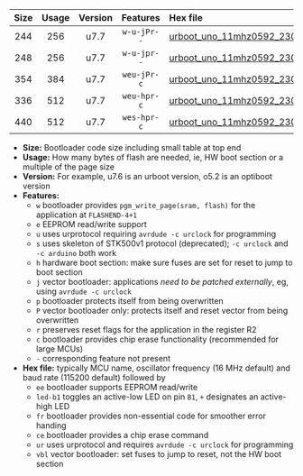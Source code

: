 |Size|Usage|Version|Features|Hex file|
|:-:|:-:|:-:|:-:|:--|
|244|256|u7.7|`w-u-jPr--`|[urboot_uno_11mhz0592_230400bps_led+b5_ur_vbl.hex](https://raw.githubusercontent.com/stefanrueger/urboot.hex/main/boards/uno/fcpu_11mhz0592/230400_bps/urboot_uno_11mhz0592_230400bps_led+b5_ur_vbl.hex)|
|248|256|u7.7|`w-u-jpr--`|[urboot_uno_11mhz0592_230400bps_led+b5_fr_ur_vbl.hex](https://raw.githubusercontent.com/stefanrueger/urboot.hex/main/boards/uno/fcpu_11mhz0592/230400_bps/urboot_uno_11mhz0592_230400bps_led+b5_fr_ur_vbl.hex)|
|354|384|u7.7|`weu-jPr-c`|[urboot_uno_11mhz0592_230400bps_ee_led+b5_fr_ce_ur_vbl.hex](https://raw.githubusercontent.com/stefanrueger/urboot.hex/main/boards/uno/fcpu_11mhz0592/230400_bps/urboot_uno_11mhz0592_230400bps_ee_led+b5_fr_ce_ur_vbl.hex)|
|336|512|u7.7|`weu-hpr-c`|[urboot_uno_11mhz0592_230400bps_ee_led+b5_fr_ce_ur.hex](https://raw.githubusercontent.com/stefanrueger/urboot.hex/main/boards/uno/fcpu_11mhz0592/230400_bps/urboot_uno_11mhz0592_230400bps_ee_led+b5_fr_ce_ur.hex)|
|440|512|u7.7|`wes-hpr-c`|[urboot_uno_11mhz0592_230400bps_ee_led+b5_fr_ce.hex](https://raw.githubusercontent.com/stefanrueger/urboot.hex/main/boards/uno/fcpu_11mhz0592/230400_bps/urboot_uno_11mhz0592_230400bps_ee_led+b5_fr_ce.hex)|

- **Size:** Bootloader code size including small table at top end
- **Usage:** How many bytes of flash are needed, ie, HW boot section or a multiple of the page size
- **Version:** For example, u7.6 is an urboot version, o5.2 is an optiboot version
- **Features:**
  + `w` bootloader provides `pgm_write_page(sram, flash)` for the application at `FLASHEND-4+1`
  + `e` EEPROM read/write support
  + `u` uses urprotocol requiring `avrdude -c urclock` for programming
  + `s` uses skeleton of STK500v1 protocol (deprecated); `-c urclock` and `-c arduino` both work
  + `h` hardware boot section: make sure fuses are set for reset to jump to boot section
  + `j` vector bootloader: applications *need to be patched externally*, eg, using `avrdude -c urclock`
  + `p` bootloader protects itself from being overwritten
  + `P` vector bootloader only: protects itself and reset vector from being overwritten
  + `r` preserves reset flags for the application in the register R2
  + `c` bootloader provides chip erase functionality (recommended for large MCUs)
  + `-` corresponding feature not present
- **Hex file:** typically MCU name, oscillator frequency (16 MHz default) and baud rate (115200 default) followed by
  + `ee` bootloader supports EEPROM read/write
  + `led-b1` toggles an active-low LED on pin `B1`, `+` designates an active-high LED
  + `fr` bootloader provides non-essential code for smoother error handing
  + `ce` bootloader provides a chip erase command
  + `ur` uses urprotocol and requires `avrdude -c urclock` for programming
  + `vbl` vector bootloader: set fuses to jump to reset, not the HW boot section
